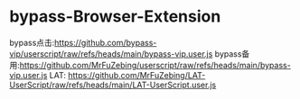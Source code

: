 # bypass-Browser-Extension
bypass点击:https://github.com/bypass-vip/userscript/raw/refs/heads/main/bypass-vip.user.js
bypass备用:https://github.com/MrFuZebing/userscript/raw/refs/heads/main/bypass-vip.user.js
LAT:
https://github.com/MrFuZebing/LAT-UserScript/raw/refs/heads/main/LAT-UserScript.user.js
